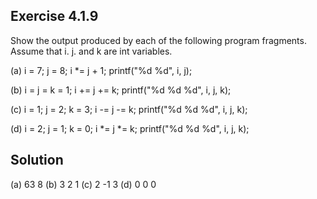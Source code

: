 ## Exercise 4.1.9
 Show the output produced by each of the following program fragments. Assume that i. j. and k are int variables.

(a) i = 7; j = 8;
i *= j + 1;
printf("%d %d", i, j);

(b) i = j = k = 1; 
i += j += k;
printf("%d %d %d", i, j, k);

(c) i = 1; j = 2; k = 3; 
i -= j -= k;
printf("%d %d %d", i, j, k);

(d) i = 2; j = 1; k = 0; 
i *= j *= k;
printf("%d %d %d", i, j, k);

## Solution
(a) 63 8
(b) 3 2 1
(c) 2 -1 3 
(d) 0 0 0
